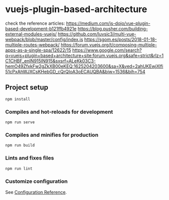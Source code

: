 # vuejs-plugin-based-architecture

check the reference articles:
https://medium.com/js-dojo/vue-plugin-based-development-b121ffb4921e
https://blog.pusher.com/building-external-modules-vuejs/
https://github.com/luvsic3/multi-vue-webpack/blob/master/config/index.js
https://sgom.es/posts/2018-01-18-multiple-routes-webpack/
https://forum.vuejs.org/t/composing-multiple-apps-as-a-single-spa/12622/15
https://www.google.com/search?q=vuejs+plugin+based+architecture+site:forum.vuejs.org&safe=strict&rlz=1C1CHBF_enIN915IN915&sxsrf=ALeKk03C3-hemO49ZfxkFw2gZkXB00eKEQ:1625204203600&sa=X&ved=2ahUKEwjXlfi51cPxAhWJXCsKHebGD_cQrQIoA3oECAUQBA&biw=1536&bih=754

## Project setup

```
npm install
```

### Compiles and hot-reloads for development

```
npm run serve
```

### Compiles and minifies for production

```
npm run build
```

### Lints and fixes files

```
npm run lint
```

### Customize configuration

See [Configuration Reference](https://cli.vuejs.org/config/).
